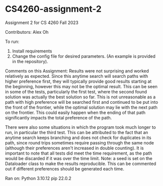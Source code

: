 # CS4260-assignment-2
Assignment 2 for CS 4260 Fall 2023

Contributors: Alex Oh

To run: 
1. Install requirements
2. Change the config file for desired parameters. (An example is provided in the repository).


Comments on this Assignment:
Results were not surprising and worked relatively as expected. Since this anytime search will search paths with higher
preference first, they will typically provide good results starting at the beginning, however this may not be the optimal
result. This can be seen in some of the tests, particularly the first test, where the second found solution was actually
the best solution so far. This is not unreasonable as a path with high preference will be searched first and continued
to be put into the front of the frontier, while the optimal solution may lie with the next path on the frontier. This could
easily happen when the ending of that path significantly impacts the total preference of the path.

There were also some situations in which the program took much longer to run, in particular the third test. This can be 
attributed to the fact that an anytime search keeps branching and does not check for duplicates in its path, since round
trips sometimes require passing through the same node (although their preferences aren't increased in double counting).
It is important to note that all tests did meet the time requirement, as the path would be discarded if it was over the
time limit. Note: a seed is set on the Dataloader class to make the results reproducible. This can be commented out if
different preferences should be generated each time.


Ran on:
Python 3.10.12
pip 22.0.2
